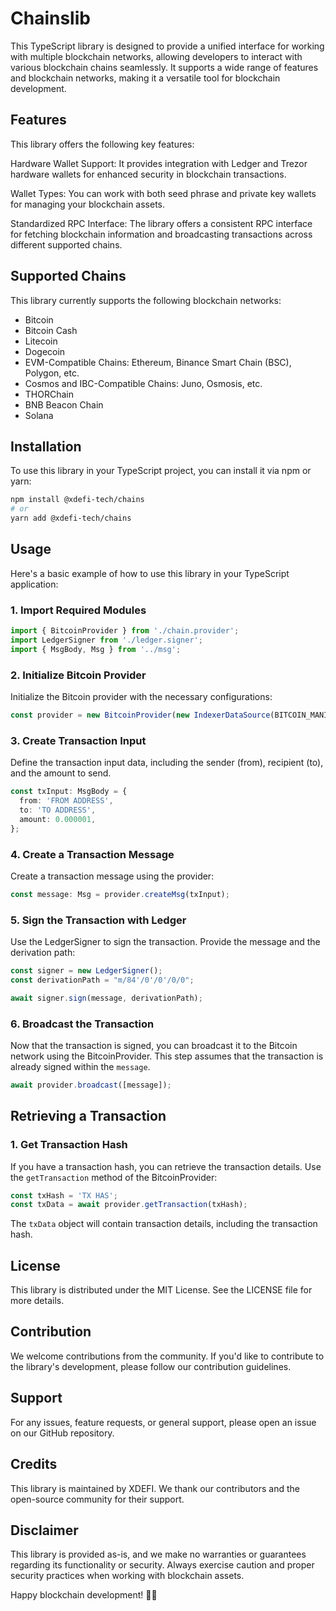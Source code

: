 
# Chainslib

This TypeScript library is designed to provide a unified interface for working with multiple blockchain networks, allowing developers to interact with various blockchain chains seamlessly. It supports a wide range of features and blockchain networks, making it a versatile tool for blockchain development.

## Features
This library offers the following key features:

Hardware Wallet Support: It provides integration with Ledger and Trezor hardware wallets for enhanced security in blockchain transactions.

Wallet Types: You can work with both seed phrase and private key wallets for managing your blockchain assets.

Standardized RPC Interface: The library offers a consistent RPC interface for fetching blockchain information and broadcasting transactions across different supported chains.

## Supported Chains
This library currently supports the following blockchain networks:
- Bitcoin
- Bitcoin Cash
- Litecoin
- Dogecoin
- EVM-Compatible Chains: Ethereum, Binance Smart Chain (BSC), Polygon, etc.
- Cosmos and IBC-Compatible Chains: Juno, Osmosis, etc.
- THORChain
- BNB Beacon Chain
- Solana

## Installation
To use this library in your TypeScript project, you can install it via npm or yarn:

```bash
npm install @xdefi-tech/chains
# or
yarn add @xdefi-tech/chains
```
## Usage
Here's a basic example of how to use this library in your TypeScript application:

### 1. Import Required Modules

```typescript
import { BitcoinProvider } from './chain.provider';
import LedgerSigner from './ledger.signer';
import { MsgBody, Msg } from '../msg';
```

### 2. Initialize Bitcoin Provider

Initialize the Bitcoin provider with the necessary configurations:

```typescript
const provider = new BitcoinProvider(new IndexerDataSource(BITCOIN_MANIFEST));
```

### 3. Create Transaction Input

Define the transaction input data, including the sender (from), recipient (to), and the amount to send.

```typescript
const txInput: MsgBody = {
  from: 'FROM ADDRESS',
  to: 'TO ADDRESS',
  amount: 0.000001,
};
```

### 4. Create a Transaction Message

Create a transaction message using the provider:

```typescript
const message: Msg = provider.createMsg(txInput);
```

### 5. Sign the Transaction with Ledger

Use the LedgerSigner to sign the transaction. Provide the message and the derivation path:

```typescript
const signer = new LedgerSigner();
const derivationPath = "m/84'/0'/0'/0/0";

await signer.sign(message, derivationPath);
```

### 6. Broadcast the Transaction

Now that the transaction is signed, you can broadcast it to the Bitcoin network using the BitcoinProvider. This step assumes that the transaction is already signed within the `message`.

```typescript
await provider.broadcast([message]);
```

## Retrieving a Transaction

### 1. Get Transaction Hash

If you have a transaction hash, you can retrieve the transaction details. Use the `getTransaction` method of the BitcoinProvider:

```typescript
const txHash = 'TX HAS';
const txData = await provider.getTransaction(txHash);
```

The `txData` object will contain transaction details, including the transaction hash.

## License
This library is distributed under the MIT License. See the LICENSE file for more details.

## Contribution
We welcome contributions from the community. If you'd like to contribute to the library's development, please follow our contribution guidelines.

## Support
For any issues, feature requests, or general support, please open an issue on our GitHub repository.

## Credits
This library is maintained by XDEFI. We thank our contributors and the open-source community for their support.

## Disclaimer
This library is provided as-is, and we make no warranties or guarantees regarding its functionality or security. Always exercise caution and proper security practices when working with blockchain assets.

Happy blockchain development! 🚀🔗